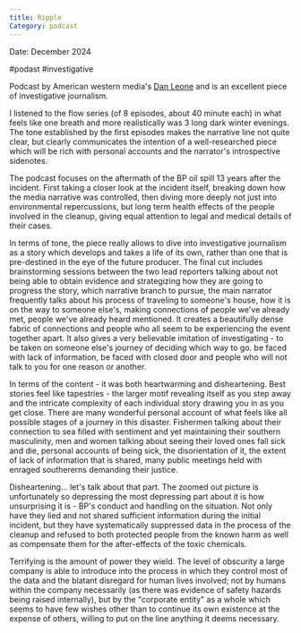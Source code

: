 ```yaml
---
title: Ripple
Category: podcast
---
```

Date: December 2024

#podast #investigative

Podcast by American western media's [Dan Leone](https://laist.com/people/dan-leone) and is an excellent piece of investigative journalism.

I listened to the flow series (of 8 episodes, about 40 minute each) in what feels like one breath and more realistically was 3 long dark winter evenings. 
The tone established by the first episodes makes the narrative line not quite clear, but clearly communicates the intention of a well-researched piece which will be rich with personal accounts and the narrator's introspective sidenotes. 

The podcast focuses on the aftermath of the BP oil spill 13 years after the incident. First taking a closer look at the incident itself, breaking down how the media narrative was controlled, then diving more deeply not just into environmental repercussions, but long term health effects of the people involved in the cleanup, giving equal attention to legal and medical details of their cases. 

In terms of tone, the piece really allows to dive into investigative journalism as a story which develops and takes a life of its own, rather than one that is pre-destined in the eye of the future producer. The final cut includes brainstorming sessions between the two lead reporters talking about not being able to obtain evidence and strategizing how they are going to progress the story, which narrative branch to pursue, the main narrator frequently talks about his process of traveling to someone's house, how it is on the way to someone else's, making connections of people we've already met, people we've already heard mentioned. It creates a beautifully dense fabric of connections and people who all seem to be experiencing the event together apart. It also gives a very believable imitation of investigating - to be taken on someone else's journey of deciding which way to go. be faced with lack of information, be faced with closed door and people who will not talk to you for one reason or another. 

In terms of the content - it was both heartwarming and disheartening. Best stories feel like tapestries - the larger motif revealing itself as you step away and the intricate complexity of each individual story drawing you in as you get close. There are many wonderful personal account of what feels like all possible stages of a journey in this disaster. Fishermen talking about their connection to sea filled with sentiment and yet maintaining their southern masculinity, men and women talking about seeing their loved ones fall sick and die, personal accounts of being sick, the disorientation of it, the extent of lack of information that is shared, many public meetings held with enraged southererns demanding their justice. 

Disheartening... let's talk about that part. The zoomed out picture is unfortunately so depressing the most depressing part about it is how unsurprising it is - BP's conduct and handling on the situation. Not only have they lied and not shared sufficient information during the initial incident, but they have systematically suppressed data in the process of the cleanup and refused to both protected people from the known harm as well as compensate them for the after-effects of the toxic chemicals. 

Terrifying is the amount of power they wield. The level of obscurity a large company is able to introduce into the process in which they control most of the data and the blatant disregard for human lives involved; not by humans within the company necessarily (as there was evidence of safety hazards being raised internally), but by the "corporate entity" as a whole which seems to have few wishes other than to continue its own existence at the expense of others, willing to put on the line anything it deems necessary.

